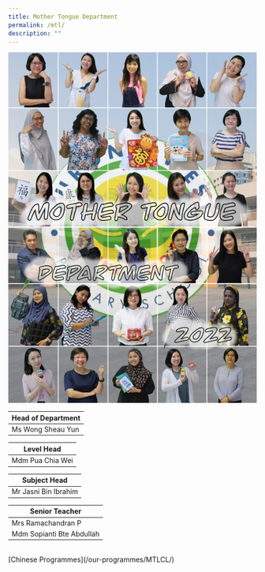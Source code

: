 ```yaml
---
title: Mother Tongue Department
permalink: /mtl/
description: ""
---
```

![MTL](/images/MTL2022.jpg)

| Head of Department |
| --- |
| Ms Wong Sheau Yun |<br>

 
| Level Head |
| --- |
| Mdm Pua Chia Wei |<br>

  

| Subject Head |
| --- |
| Mr Jasni Bin Ibrahim |<br>

| Senior Teacher |
| --- |
| Mrs Ramachandran P
| Mdm Sopianti Bte Abdullah  |

<br>
[Chinese Programmes](/our-programmes/MTLCL/)
